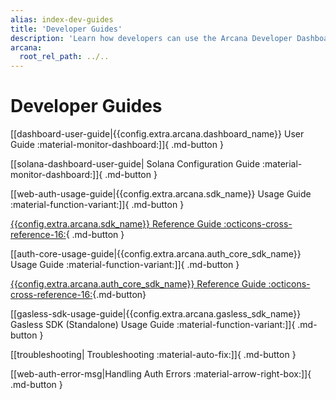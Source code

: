 ```yaml
---
alias: index-dev-guides
title: 'Developer Guides'
description: 'Learn how developers can use the Arcana Developer Dashboard, Auth APIs Reference Guide, Auth Usage guide and more.'
arcana:
  root_rel_path: ../..
---
```


# Developer Guides

[[dashboard-user-guide|{{config.extra.arcana.dashboard_name}} User Guide :material-monitor-dashboard:]]{ .md-button }

[[solana-dashboard-user-guide| Solana Configuration Guide :material-monitor-dashboard:]]{ .md-button }

[[web-auth-usage-guide|{{config.extra.arcana.sdk_name}} Usage Guide :material-function-variant:]]{ .md-button }

[{{config.extra.arcana.sdk_name}} Reference Guide :octicons-cross-reference-16:](https://authsdk-ref-guide.netlify.app/){ .md-button }

[[auth-core-usage-guide|{{config.extra.arcana.auth_core_sdk_name}} Usage Guide :material-function-variant:]]{ .md-button }

[{{config.extra.arcana.auth_core_sdk_name}} Reference Guide :octicons-cross-reference-16:](https://auth-core-sdk-ref-guide.netlify.app/){.md-button}

[[gasless-sdk-usage-guide|{{config.extra.arcana.gasless_sdk_name}} Gasless SDK (Standalone) Usage Guide :material-function-variant:]]{ .md-button }

[[troubleshooting| Troubleshooting :material-auto-fix:]]{ .md-button }

[[web-auth-error-msg|Handling Auth Errors :material-arrow-right-box:]]{ .md-button }
